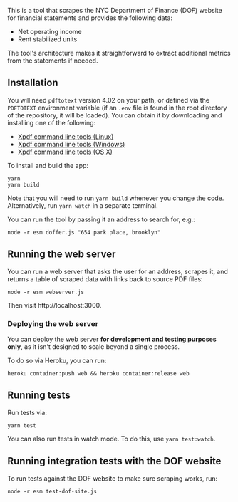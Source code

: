 This is a tool that scrapes the NYC Department of Finance (DOF) website
for financial statements and provides the following data:

* Net operating income
* Rent stabilized units

The tool's architecture makes it straightforward to extract additional
metrics from the statements if needed.

## Installation

You will need `pdftotext` version 4.02 on your path, or defined via the
`PDFTOTEXT` environment variable (if an `.env` file is found in the root directory
of the repository, it will be loaded). You can obtain it by downloading
and installing one of the following:

* [Xpdf command line tools (Linux)](https://xpdfreader-dl.s3.amazonaws.com/xpdf-tools-linux-4.02.tar.gz)
* [Xpdf command line tools (Windows)](https://xpdfreader-dl.s3.amazonaws.com/xpdf-tools-win-4.02.zip)
* [Xpdf command line tools (OS X)](https://xpdfreader-dl.s3.amazonaws.com/xpdf-tools-mac-4.02.tar.gz)

To install and build the app:

```
yarn
yarn build
```

Note that you will need to run `yarn build` whenever you change the code. Alternatively,
run `yarn watch` in a separate terminal.

You can run the tool by passing it an address to search for, e.g.:

```
node -r esm doffer.js "654 park place, brooklyn"
```

## Running the web server

You can run a web server that asks the user for an address, scrapes it,
and returns a table of scraped data with links back to source PDF files:

```
node -r esm webserver.js
```

Then visit http://localhost:3000.

### Deploying the web server

You can deploy the web server **for development and testing purposes only**,
as it isn't designed to scale beyond a single process.

To do so via Heroku, you can run:

```
heroku container:push web && heroku container:release web
```

## Running tests

Run tests via:

```
yarn test
```

You can also run tests in watch mode. To do this, use `yarn test:watch`.

## Running integration tests with the DOF website

To run tests against the DOF website to make sure scraping works, run:

```
node -r esm test-dof-site.js
```
